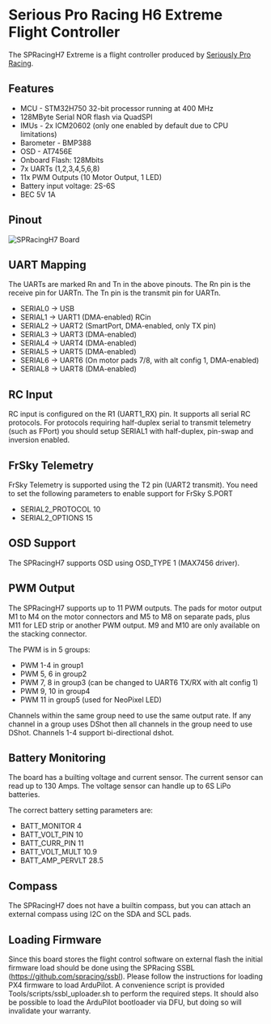 # Serious Pro Racing H6 Extreme Flight Controller

The SPRacingH7 Extreme is a flight controller produced by [Seriously Pro Racing](http://www.seriouslypro.com/).

## Features

 - MCU - STM32H750 32-bit processor running at 400 MHz
 - 128MByte Serial NOR flash via QuadSPI
 - IMUs - 2x ICM20602 (only one enabled by default due to CPU limitations)
 - Barometer - BMP388
 - OSD - AT7456E
 - Onboard Flash: 128Mbits
 - 7x UARTs (1,2,3,4,5,6,8)
 - 11x PWM Outputs (10 Motor Output, 1 LED)
 - Battery input voltage: 2S-6S
 - BEC 5V 1A

## Pinout

![SPRacingH7 Board](SPRacingH7_Board.JPG "SPRacingH7")

## UART Mapping

The UARTs are marked Rn and Tn in the above pinouts. The Rn pin is the
receive pin for UARTn. The Tn pin is the transmit pin for UARTn.

 - SERIAL0 -> USB
 - SERIAL1 -> UART1 (DMA-enabled) RCin
 - SERIAL2 -> UART2 (SmartPort, DMA-enabled, only TX pin)
 - SERIAL3 -> UART3 (DMA-enabled)
 - SERIAL4 -> UART4 (DMA-enabled)
 - SERIAL5 -> UART5 (DMA-enabled)
 - SERIAL6 -> UART6 (On motor pads 7/8, with alt config 1, DMA-enabled)
 - SERIAL8 -> UART8 (DMA-enabled)

## RC Input

RC input is configured on the R1 (UART1_RX) pin. It supports all serial RC
protocols. For protocols requiring half-duplex serial to transmit
telemetry (such as FPort) you should setup SERIAL1 
with half-duplex, pin-swap and inversion enabled.
 
## FrSky Telemetry
 
FrSky Telemetry is supported using the T2 pin (UART2 transmit). You need to set the following parameters to enable support for FrSky S.PORT
 
  - SERIAL2_PROTOCOL 10
  - SERIAL2_OPTIONS 15
  
## OSD Support

The SPRacingH7 supports OSD using OSD_TYPE 1 (MAX7456 driver).

## PWM Output

The SPRacingH7 supports up to 11 PWM outputs. The pads for motor output
M1 to M4 on the motor connectors and M5 to M8 on separate pads, plus
M11 for LED strip or another PWM output. M9 and M10 are only available on the stacking connector.

The PWM is in 5 groups:

 - PWM 1-4   in group1
 - PWM 5, 6  in group2
 - PWM 7, 8  in group3 (can be changed to UART6 TX/RX with alt config 1)
 - PWM 9, 10 in group4
 - PWM 11    in group5 (used for NeoPixel LED)

Channels within the same group need to use the same output rate. If
any channel in a group uses DShot then all channels in the group need
to use DShot. Channels 1-4 support bi-directional dshot.

## Battery Monitoring

The board has a builting voltage and current sensor. The current
sensor can read up to 130 Amps. The voltage sensor can handle up to 6S
LiPo batteries.

The correct battery setting parameters are:

 - BATT_MONITOR 4
 - BATT_VOLT_PIN 10
 - BATT_CURR_PIN 11
 - BATT_VOLT_MULT 10.9
 - BATT_AMP_PERVLT 28.5

## Compass

The SPRacingH7 does not have a builtin compass, but you can attach an external compass using I2C on the SDA and SCL pads.

## Loading Firmware

Since this board stores the flight control software on external flash the initial firmware load should be done using the
SPRacing SSBL (https://github.com/spracing/ssbl). Please follow the instructions for loading PX4 firmware to load ArduPilot.
A convenience script is provided Tools/scripts/ssbl_uploader.sh to perform the required steps.
It should also be possible to load the ArduPilot bootloader via DFU, but doing so will invalidate your warranty.
